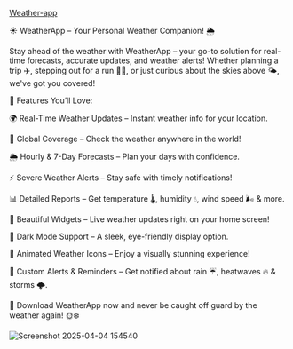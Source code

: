 [Weather-app](https://pruthviraj85.github.io/Weather-app/)

☀️ WeatherApp – Your Personal Weather Companion! 🌦️

Stay ahead of the weather with WeatherApp – your go-to solution for real-time forecasts, accurate updates, and weather alerts! Whether planning a trip ✈️, stepping out for a run 🏃‍♂️, or just curious about the skies above 🌤️, we've got you covered!

🌟 Features You’ll Love:

🌍 Real-Time Weather Updates – Instant weather info for your location.

📍 Global Coverage – Check the weather anywhere in the world!

🌦️ Hourly & 7-Day Forecasts – Plan your days with confidence.

⚡ Severe Weather Alerts – Stay safe with timely notifications!

📊 Detailed Reports – Get temperature 🌡️, humidity 💧, wind speed 🌬️ & more.

🎨 Beautiful Widgets – Live weather updates right on your home screen!

🌙 Dark Mode Support – A sleek, eye-friendly display option.

🌈 Animated Weather Icons – Enjoy a visually stunning experience!

🔔 Custom Alerts & Reminders – Get notified about rain ☔, heatwaves 🔥 & storms 🌩️.

📲 Download WeatherApp now and never be caught off guard by the weather again! 🌞❄️


![Screenshot 2025-04-04 154540](https://github.com/user-attachments/assets/c900b20a-4fc6-43e7-8b73-f3e877031a9c)
